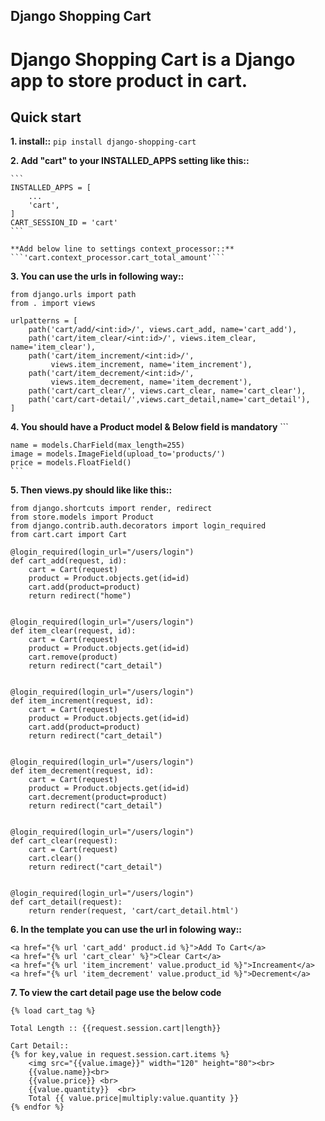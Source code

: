 
Django Shopping Cart
------


Django Shopping Cart is a Django app to store product in cart.
======



Quick start
-----------

**1. **install**::**   ```pip install django-shopping-cart```

**2. Add "cart" to your INSTALLED_APPS setting like this::**

    ```
    INSTALLED_APPS = [
        ...
        'cart',
    ]
    CART_SESSION_ID = 'cart'
    ```

    **Add below line to settings context_processor::** ```'cart.context_processor.cart_total_amount'```




**3. You can use the urls in following way::**

    from django.urls import path
    from . import views

    urlpatterns = [
        path('cart/add/<int:id>/', views.cart_add, name='cart_add'),
        path('cart/item_clear/<int:id>/', views.item_clear, name='item_clear'),
        path('cart/item_increment/<int:id>/',
             views.item_increment, name='item_increment'),
        path('cart/item_decrement/<int:id>/',
             views.item_decrement, name='item_decrement'),
        path('cart/cart_clear/', views.cart_clear, name='cart_clear'),
        path('cart/cart-detail/',views.cart_detail,name='cart_detail'),
    ]

**4. You should have a Product model & Below field is mandatory**
    ```

    name = models.CharField(max_length=255)
    image = models.ImageField(upload_to='products/')
    price = models.FloatField()
    ```


**5. Then views.py should like like this::**

    from django.shortcuts import render, redirect
    from store.models import Product
    from django.contrib.auth.decorators import login_required
    from cart.cart import Cart

    @login_required(login_url="/users/login")
    def cart_add(request, id):
        cart = Cart(request)
        product = Product.objects.get(id=id)
        cart.add(product=product)
        return redirect("home")


    @login_required(login_url="/users/login")
    def item_clear(request, id):
        cart = Cart(request)
        product = Product.objects.get(id=id)
        cart.remove(product)
        return redirect("cart_detail")


    @login_required(login_url="/users/login")
    def item_increment(request, id):
        cart = Cart(request)
        product = Product.objects.get(id=id)
        cart.add(product=product)
        return redirect("cart_detail")


    @login_required(login_url="/users/login")
    def item_decrement(request, id):
        cart = Cart(request)
        product = Product.objects.get(id=id)
        cart.decrement(product=product)
        return redirect("cart_detail")


    @login_required(login_url="/users/login")
    def cart_clear(request):
        cart = Cart(request)
        cart.clear()
        return redirect("cart_detail")


    @login_required(login_url="/users/login")
    def cart_detail(request):
        return render(request, 'cart/cart_detail.html')


**6. In the template you can use the url in folowing way::**

    <a href="{% url 'cart_add' product.id %}">Add To Cart</a>
    <a href="{% url 'cart_clear' %}">Clear Cart</a>
    <a href="{% url 'item_increment' value.product_id %}">Increament</a>
    <a href="{% url 'item_decrement' value.product_id %}">Decrement</a>

**7. To view the cart detail page use the below code**

    {% load cart_tag %}

    Total Length :: {{request.session.cart|length}}

    Cart Detail::
    {% for key,value in request.session.cart.items %}
        <img src="{{value.image}}" width="120" height="80"><br>
        {{value.name}}<br>
        {{value.price}} <br>
        {{value.quantity}}  <br>
        Total {{ value.price|multiply:value.quantity }}
    {% endfor %}



